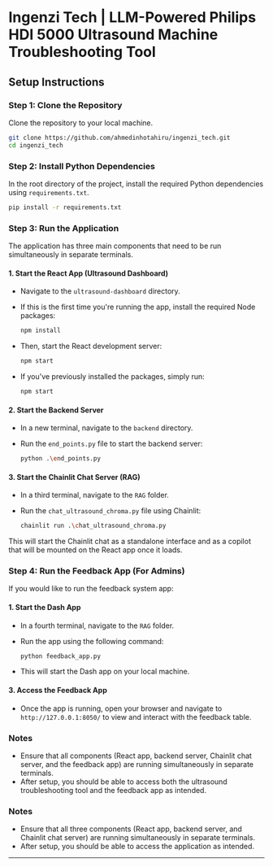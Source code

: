 
# Ingenzi Tech | LLM-Powered Philips HDI 5000 Ultrasound Machine Troubleshooting Tool

## Setup Instructions

### Step 1: Clone the Repository
Clone the repository to your local machine.

```bash
git clone https://github.com/ahmedinhotahiru/ingenzi_tech.git
cd ingenzi_tech
```

### Step 2: Install Python Dependencies
In the root directory of the project, install the required Python dependencies using `requirements.txt`.

```bash
pip install -r requirements.txt
```

### Step 3: Run the Application

The application has three main components that need to be run simultaneously in separate terminals.

#### 1. Start the React App (Ultrasound Dashboard)
   - Navigate to the `ultrasound-dashboard` directory.
   - If this is the first time you're running the app, install the required Node packages:

     ```bash
     npm install
     ```

   - Then, start the React development server:

     ```bash
     npm start
     ```

   - If you've previously installed the packages, simply run:

     ```bash
     npm start
     ```

#### 2. Start the Backend Server
   - In a new terminal, navigate to the `backend` directory.
   - Run the `end_points.py` file to start the backend server:

     ```bash
     python .\end_points.py
     ```

#### 3. Start the Chainlit Chat Server (RAG)
   - In a third terminal, navigate to the `RAG` folder.
   - Run the `chat_ultrasound_chroma.py` file using Chainlit:

     ```bash
     chainlit run .\chat_ultrasound_chroma.py
     ```

   This will start the Chainlit chat as a standalone interface and as a copilot that will be mounted on the React app once it loads.

### Step 4: Run the Feedback App (For Admins)

If you would like to run the feedback system app:

#### 1. Start the Dash App
   - In a fourth terminal, navigate to the `RAG` folder.
   - Run the app using the following command:

     ```bash
     python feedback_app.py
     ```

   - This will start the Dash app on your local machine.

#### 3. Access the Feedback App
   - Once the app is running, open your browser and navigate to `http://127.0.0.1:8050/` to view and interact with the feedback table.

### Notes
- Ensure that all components (React app, backend server, Chainlit chat server, and the feedback app) are running simultaneously in separate terminals.
- After setup, you should be able to access both the ultrasound troubleshooting tool and the feedback app as intended.


### Notes
- Ensure that all three components (React app, backend server, and Chainlit chat server) are running simultaneously in separate terminals.
- After setup, you should be able to access the application as intended.

---

